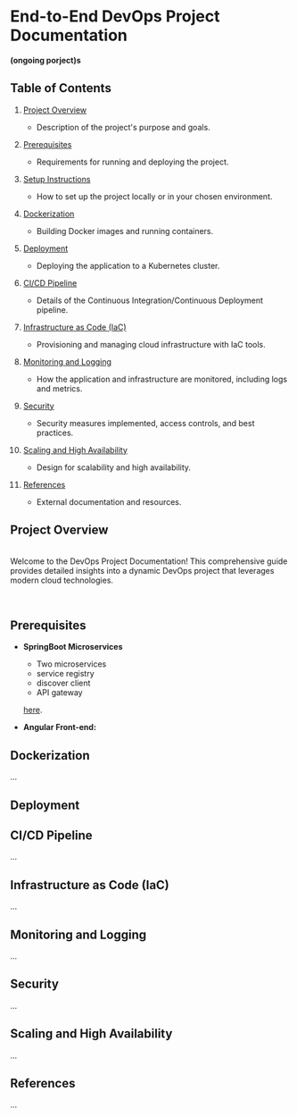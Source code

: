 # End-to-End DevOps Project Documentation

**(ongoing porject)s**

## Table of Contents

1. [Project Overview](#project-overview)
   - Description of the project's purpose and goals.
2. [Prerequisites](#prerequisites)
   - Requirements for running and deploying the project.
3. [Setup Instructions](#setup-instructions)
   - How to set up the project locally or in your chosen environment.
4. [Dockerization](#dockerization)
   - Building Docker images and running containers.
5. [Deployment](#deployment)
   - Deploying the application to a Kubernetes cluster.
6. [CI/CD Pipeline](#ci-cd-pipeline)
   - Details of the Continuous Integration/Continuous Deployment pipeline.
7. [Infrastructure as Code (IaC)](#infrastructure-as-code-iac)
   - Provisioning and managing cloud infrastructure with IaC tools.
8. [Monitoring and Logging](#monitoring-and-logging)
   - How the application and infrastructure are monitored, including logs and metrics.
9. [Security](#security)
   - Security measures implemented, access controls, and best practices.
10. [Scaling and High Availability](#scaling-and-high-availability)

    - Design for scalability and high availability.

11. [References](#references)
    - External documentation and resources.

## Project Overview

\
Welcome to the DevOps Project Documentation! This comprehensive guide provides detailed insights into a dynamic DevOps project that leverages modern cloud technologies.

<br/>

## Prerequisites

- **SpringBoot Microservices**

  - Two microservices
  - service registry
  - discover client
  - API gateway

  [here](https://github.com/sanjueranga/springboot-microservices).

- **Angular Front-end:**

## Dockerization

...

## Deployment

## CI/CD Pipeline

...

## Infrastructure as Code (IaC)

...

## Monitoring and Logging

...

## Security

...

## Scaling and High Availability

...

## References

...
